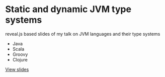 # Static and dynamic JVM type systems

reveal.js based slides of my talk on JVM languages and their type systems

- Java
- Scala
- Groovy
- Clojure

[View slides](https://ogrigas.github.io/jvm-type-systems/)
